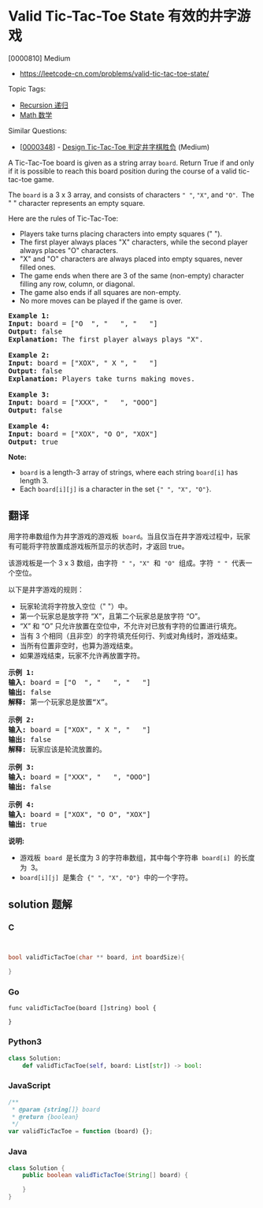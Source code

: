 # Valid Tic-Tac-Toe State 有效的井字游戏

[0000810] Medium

- https://leetcode-cn.com/problems/valid-tic-tac-toe-state/

Topic Tags:

- [Recursion 递归](https://leetcode-cn.com/tag/recursion/)
- [Math 数学](https://leetcode-cn.com/tag/math/)

Similar Questions:

- [[0000348](https://leetcode-cn.com/problems/design-tic-tac-toe/)] - [Design Tic-Tac-Toe 判定井字棋胜负](./0000348.design-tic-tac-toe.md) (Medium)

A Tic-Tac-Toe board is given as a string array `board`. Return True if and only if it is possible to reach this board position during the course of a valid tic-tac-toe game.

The `board` is a 3 x 3 array, and consists of characters `" "`, `"X"`, and `"O"`.  The " " character represents an empty square.

Here are the rules of Tic-Tac-Toe:

- Players take turns placing characters into empty squares (" ").
- The first player always places "X" characters, while the second player always places "O" characters.
- "X" and "O" characters are always placed into empty squares, never filled ones.
- The game ends when there are 3 of the same (non-empty) character filling any row, column, or diagonal.
- The game also ends if all squares are non-empty.
- No more moves can be played if the game is over.

<pre><strong>Example 1:</strong>
<strong>Input:</strong> board = ["O&nbsp; ", "&nbsp; &nbsp;", "&nbsp; &nbsp;"]
<strong>Output:</strong> false
<strong>Explanation:</strong> The first player always plays "X".

<strong>Example 2:</strong>
<strong>Input:</strong> board = ["XOX", " X ", "   "]
<strong>Output:</strong> false
<strong>Explanation:</strong> Players take turns making moves.

<strong>Example 3:</strong>
<strong>Input:</strong> board = ["XXX", "   ", "OOO"]
<strong>Output:</strong> false

<strong>Example 4:</strong>
<strong>Input:</strong> board = ["XOX", "O O", "XOX"]
<strong>Output:</strong> true
</pre>

**Note:**

- `board` is a length-3 array of strings, where each string `board[i]` has length 3.
- Each `board[i][j]` is a character in the set `{" ", "X", "O"}`.

## 翻译

用字符串数组作为井字游戏的游戏板  `board`。当且仅当在井字游戏过程中，玩家有可能将字符放置成游戏板所显示的状态时，才返回 true。

该游戏板是一个 3 x 3 数组，由字符  `" "`，`"X"`  和  `"O"`  组成。字符  `" "`  代表一个空位。

以下是井字游戏的规则：

- 玩家轮流将字符放入空位（" "）中。
- 第一个玩家总是放字符 “X”，且第二个玩家总是放字符 “O”。
- “X” 和 “O” 只允许放置在空位中，不允许对已放有字符的位置进行填充。
- 当有 3 个相同（且非空）的字符填充任何行、列或对角线时，游戏结束。
- 当所有位置非空时，也算为游戏结束。
- 如果游戏结束，玩家不允许再放置字符。

<pre><strong>示例 1:</strong>
<strong>输入:</strong> board = ["O&nbsp; ", "&nbsp; &nbsp;", "&nbsp; &nbsp;"]
<strong>输出:</strong> false
<strong>解释:</strong> 第一个玩家总是放置“X”。

<strong>示例 2:</strong>
<strong>输入:</strong> board = ["XOX", " X ", "   "]
<strong>输出:</strong> false
<strong>解释:</strong> 玩家应该是轮流放置的。

<strong>示例 3:</strong>
<strong>输入:</strong> board = ["XXX", "   ", "OOO"]
<strong>输出:</strong> false

<strong>示例 4:</strong>
<strong>输入:</strong> board = ["XOX", "O O", "XOX"]
<strong>输出:</strong> true
</pre>

**说明:**

- 游戏板  `board`  是长度为 3 的字符串数组，其中每个字符串  `board[i]`  的长度为  3。
- `board[i][j]`  是集合  `{" ", "X", "O"}`  中的一个字符。

## solution 题解

### C

```c


bool validTicTacToe(char ** board, int boardSize){

}


```

### Go

```golang
func validTicTacToe(board []string) bool {

}
```

### Python3

```python
class Solution:
    def validTicTacToe(self, board: List[str]) -> bool:

```

### JavaScript

```javascript
/**
 * @param {string[]} board
 * @return {boolean}
 */
var validTicTacToe = function (board) {};
```

### Java

```java
class Solution {
    public boolean validTicTacToe(String[] board) {

    }
}
```

